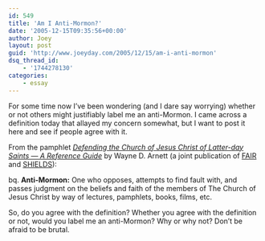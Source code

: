 ```yaml
---
id: 549
title: 'Am I Anti-Mormon?'
date: '2005-12-15T09:35:56+00:00'
author: Joey
layout: post
guid: 'http://www.joeyday.com/2005/12/15/am-i-anti-mormon'
dsq_thread_id:
    - '1744278130'
categories:
    - essay
---
```


For some time now I’ve been wondering (and I dare say worrying) whether or not others might justifiably label me an anti-Mormon. I came across a definition today that allayed my concern somewhat, but I want to post it here and see if people agree with it.

From the pamphlet <cite>[Defending the Church of Jesus Christ of Latter-day Saints — A Reference Guide](http://www.shields-research.org/Books/Defending.pdf)</cite> by Wayne D. Arnett (a joint publication of [FAIR](http://www.fairlds.org) and [SHIELDS](http://www.shields-research.org)):

bq. **Anti-Mormon:** One who opposes, attempts to find fault with, and passes judgment on the beliefs and faith of the members of The Church of Jesus Christ by way of lectures, pamphlets, books, films, etc.

So, do you agree with the definition? Whether you agree with the definition or not, would you label me an anti-Mormon? Why or why not? Don’t be afraid to be brutal.